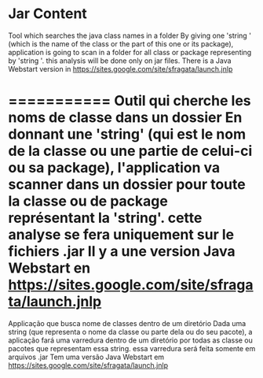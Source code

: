 Jar Content
===========

Tool which searches the java class names in a folder
By giving one 'string ' (which is the name of the class or the part of this one or its package),
application is going to scan in a folder for all class or package
representing by 'string '. this analysis will be done only on jar files.
There is a Java Webstart version in https://sites.google.com/site/sfragata/launch.jnlp

===========
Outil qui cherche les noms de classe dans un dossier
En donnant une 'string' (qui est le nom de la classe ou une partie de celui-ci ou sa package),
l'application va scanner dans un dossier pour toute la classe ou de package
représentant la 'string'. cette analyse se fera uniquement sur​​ le fichiers .jar
Il y a une version Java Webstart en https://sites.google.com/site/sfragata/launch.jnlp
===========
Applicação que busca nome de classes dentro de um diretório
Dada uma string (que representa o nome da classe ou parte dela ou do seu pacote),
a aplicação fará uma varredura dentro de um diretório por todas as classe ou pacotes
que representam essa string. essa varredura será feita somente em arquivos .jar
Tem uma versão Java Webstart em https://sites.google.com/site/sfragata/launch.jnlp